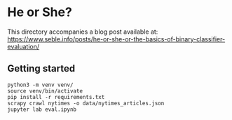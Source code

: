# He or She?

This directory accompanies a blog post available at: https://www.seble.info/posts/he-or-she-or-the-basics-of-binary-classifier-evaluation/

## Getting started

```
python3 -m venv venv/
source venv/bin/activate
pip install -r requirements.txt
scrapy crawl nytimes -o data/nytimes_articles.json
jupyter lab eval.ipynb
```
